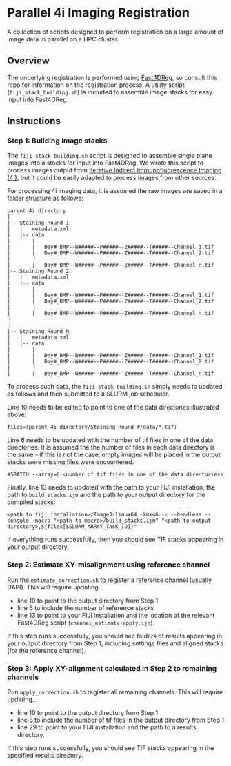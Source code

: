 # Parallel 4i Imaging Registration

A collection of scripts designed to perform registration on a large amount of image data in parallel on a HPC cluster.

## Overview

The underlying registration is performed using [Fast4DReg](https://github.com/guijacquemet/Fast4DReg), so consult this repo for information on the registration process. A utility script (`fiji_stack_building.sh`) is included to assemble image stacks for easy input into Fast4DReg.

## Instructions

### Step 1: Building image stacks

The `fiji_stack_building.sh` script is designed to assemble single plane images into a stacks for input into Fast4DReg. We wrote this script to process images output from [Iterative Indirect Immunofluorescence Imaging (4i)](https://doi.org/10.1126/science.aar7042), but it could be easily adapted to process images from other sources.

For processing 4i imaging data, it is assumed the raw images are saved in a folder structure as follows:
```
parent 4i directory
|
|-- Staining Round 1
|   |   metadata.xml
|   |-- data
|       |
|       |   Day#_BMP--W#####--P#####--Z#####--T#####--Channel_1.tif
|       |   Day#_BMP--W#####--P#####--Z#####--T#####--Channel_2.tif
|       ⋮
|       |   Day#_BMP--W#####--P#####--Z#####--T#####--Channel_n.tif
|-- Staining Round 2
|   |   metadata.xml
|   |-- data
|       |
|       |   Day#_BMP--W#####--P#####--Z#####--T#####--Channel_1.tif
|       |   Day#_BMP--W#####--P#####--Z#####--T#####--Channel_2.tif
|       ⋮
|       |   Day#_BMP--W#####--P#####--Z#####--T#####--Channel_n.tif
⋮
⋮
|-- Staining Round M
|   |   metadata.xml
|   |-- data
|       |
|       |   Day#_BMP--W#####--P#####--Z#####--T#####--Channel_1.tif
|       |   Day#_BMP--W#####--P#####--Z#####--T#####--Channel_2.tif
|       ⋮
|       |   Day#_BMP--W#####--P#####--Z#####--T#####--Channel_n.tif
```
To process such data, the `fiji_stack_building.sh` simply needs to updated as follows and then submitted to a SLURM job scheduler.

Line 10 needs to be edited to point to one of the data directories illustrated above:
```shell
files=(parent 4i directory/Staining Round #/data/*.tif)
```
Line 6 needs to be updated with the number of tif files in one of the data directories. It is assumed the the number of files in each data directory is the same - if this is not the case, empty images will be placed in the output stacks were missing files were encountered.
```shell
#SBATCH --array=0-<number of tif files in one of the data directories>
```
Finally, line 13 needs to updated with the path to your FIJI installation, the path to `build_stacks.ijm` and the path to your output directory for the compiled stacks:
```shell
<path to fiji installation>/ImageJ-linux64 -Xmx4G -- --headless --console -macro "<path to macro>/build_stacks.ijm" "<path to output directory>,${files[$SLURM_ARRAY_TASK_ID]}"
```
If everything runs successfully, then you should see TIF stacks appearing in your output directory.

### Step 2: Estimate XY-misalignment using reference channel

Run the `estimate_correction.sh` to register a reference channel (usually DAPI). This will require updating...
* line 10 to point to the output directory from Step 1
* line 6 to include the number of reference stacks
* line 13 to point to your FIJI installation and the location of the relevant Fast4DReg script (`channel_estimate+apply.ijm`).

If this step runs successfully, you should see folders of results appearing in your output directory from Step 1, including settings files and aligned stacks (for the reference channel).

### Step 3: Apply XY-alignment calculated in Step 2 to remaining channels

Run `apply_correction.sh` to register all remaining channels. This will require updating...
* line 10 to point to the output directory from Step 1
* line 6 to include the number of tif files in the output directory from Step 1
* line 29 to point to your FIJI installation and the path to a results directory.

If this step runs successfully, you should see TIF stacks appearing in the specified results directory.

